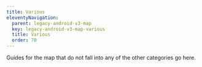 ```yaml
---
title: Various
eleventyNavigation:
  parent: legacy-android-v3-map
  key: legacy-android-v3-map-various
  title: Various
  order: 70
---
```


Guides for the map that do not fall into any of the other categories go here.
